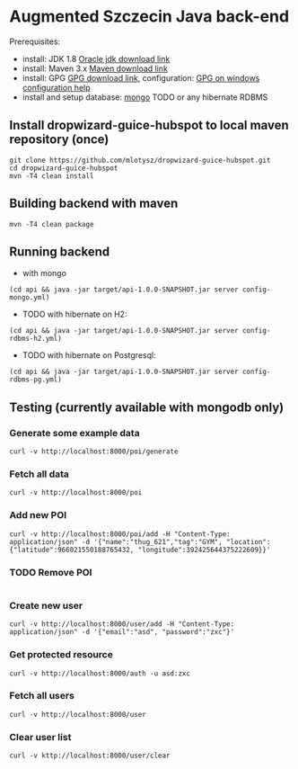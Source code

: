 # Augmented Szczecin Java back-end

Prerequisites:
- install: JDK 1.8 [Oracle jdk download link]
- install: Maven 3.x [Maven download link]
- install: GPG [GPG download link], configuration: [GPG on windows configuration help]
- install and setup database: [mongo] TODO or any hibernate RDBMS

## Install dropwizard-guice-hubspot to local maven repository (once)

```
git clone https://github.com/mlotysz/dropwizard-guice-hubspot.git
cd dropwizard-guice-hubspot
mvn -T4 clean install
```

## Building backend with maven
```
mvn -T4 clean package
```

## Running backend

- with mongo
```
(cd api && java -jar target/api-1.0.0-SNAPSHOT.jar server config-mongo.yml)
```

- TODO with hibernate on H2:
```
(cd api && java -jar target/api-1.0.0-SNAPSHOT.jar server config-rdbms-h2.yml)
```
- TODO with hibernate on Postgresql:
```
(cd api && java -jar target/api-1.0.0-SNAPSHOT.jar server config-rdbms-pg.yml)
```

## Testing (currently available with mongodb only)

### Generate some example data
```
curl -v http://localhost:8000/poi/generate
```

### Fetch all data
```
curl -v http://localhost:8000/poi
```

### Add new POI
```
curl -v http://localhost:8000/poi/add -H "Content-Type: application/json" -d '{"name":"thug_621","tag":"GYM", "location":{"latitude":966021550188765432, "longitude":392425644375222609}}'
```

### TODO Remove POI
```
```

### Create new user
```
curl -v http://localhost:8000/user/add -H "Content-Type: application/json" -d '{"email":"asd", "password":"zxc"}'
```
### Get protected resource
```
curl -v http://localhost:8000/auth -u asd:zxc
```
### Fetch all users
```
curl -v http://localhost:8000/user
```
### Clear user list
```
curl -v kttp://localhost:8000/user/clear
```

[Oracle jdk download link]:http://www.oracle.com/technetwork/java/javase/downloads/index.html
[Maven download link]: http://maven.apache.org/download.cgi?Preferred=ftp://mirror.reverse.net/pub/apache
[GPG download link]: https://www.gnupg.org/download/
[GPG on windows configuration help]: https://virgo47.wordpress.com/2014/08/09/releasing-to-maven-central-with-git-on-windows/
[mongo]: http://docs.mongodb.org/manual/installation/
